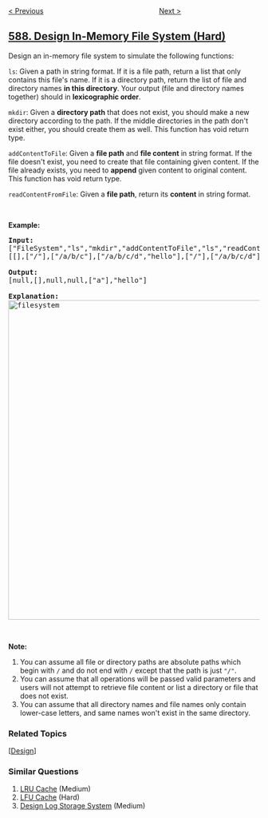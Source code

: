 <!--|This file generated by command(leetcode description); DO NOT EDIT.    |-->
<!--+----------------------------------------------------------------------+-->
<!--|@author    openset <openset.wang@gmail.com>                           |-->
<!--|@link      https://github.com/openset                                 |-->
<!--|@home      https://github.com/openset/leetcode                        |-->
<!--+----------------------------------------------------------------------+-->

[< Previous](../erect-the-fence "Erect the Fence")
　　　　　　　　　　　　　　　　
[Next >](../n-ary-tree-preorder-traversal "N-ary Tree Preorder Traversal")

## [588. Design In-Memory File System (Hard)](https://leetcode.com/problems/design-in-memory-file-system "设计内存文件系统")

<p>Design an in-memory file system to simulate the following functions:</p>

<p><code>ls</code>: Given a path in string format. If it is a file path, return a list that only contains this file&#39;s name. If it is a directory path, return the list of file and directory names <b>in this directory</b>. Your output (file and directory names together) should in <b>lexicographic order</b>.</p>

<p><code>mkdir</code>: Given a <b>directory path</b> that does not exist, you should make a new directory according to the path. If the middle directories in the path don&#39;t exist either, you should create them as well. This function has void return type.</p>

<p><code>addContentToFile</code>: Given a <b>file path</b> and <b>file content</b> in string format. If the file doesn&#39;t exist, you need to create that file containing given content. If the file already exists, you need to <b>append</b> given content to original content. This function has void return type.</p>

<p><code>readContentFromFile</code>: Given a <b>file path</b>, return its <b>content</b> in string format.</p>

<p>&nbsp;</p>

<p><b>Example:</b></p>

<pre><b>Input:</b> 
[&quot;FileSystem&quot;,&quot;ls&quot;,&quot;mkdir&quot;,&quot;addContentToFile&quot;,&quot;ls&quot;,&quot;readContentFromFile&quot;]
[[],[&quot;/&quot;],[&quot;/a/b/c&quot;],[&quot;/a/b/c/d&quot;,&quot;hello&quot;],[&quot;/&quot;],[&quot;/a/b/c/d&quot;]]

<b>Output:</b>
[null,[],null,null,[&quot;a&quot;],&quot;hello&quot;]

<b>Explanation:</b>
<img alt="filesystem" src="https://assets.leetcode.com/uploads/2018/10/12/filesystem.png" style="width: 640px;" />
</pre>

<p>&nbsp;</p>

<p><strong>Note:</strong></p>

<ol>
	<li>You can assume all file or directory paths are absolute paths which begin with <code>/</code> and do not end with <code>/</code> except that the path is just <code>&quot;/&quot;</code>.</li>
	<li>You can assume that all operations will be passed valid parameters and users will not attempt to retrieve file content or list a directory or file that does not exist.</li>
	<li>You can assume that all directory names and file names only contain lower-case letters, and same names won&#39;t exist in the same directory.</li>
</ol>

### Related Topics
  [[Design](../../tag/design/README.md)]

### Similar Questions
  1. [LRU Cache](../lru-cache) (Medium)
  1. [LFU Cache](../lfu-cache) (Hard)
  1. [Design Log Storage System](../design-log-storage-system) (Medium)

